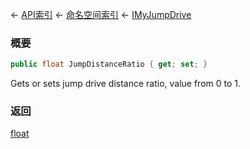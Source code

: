 ← [API索引](Api-Index) ← [命名空间索引](Namespace-Index) ← [IMyJumpDrive](Sandbox.ModAPI.Ingame.IMyJumpDrive)

### 概要

```csharp
public float JumpDistanceRatio { get; set; }
```

Gets or sets jump drive distance ratio, value from 0 to 1.

### 返回

[float](https://docs.microsoft.com/en-us/dotnet/api/System.Single?view=netframework-4.6)

